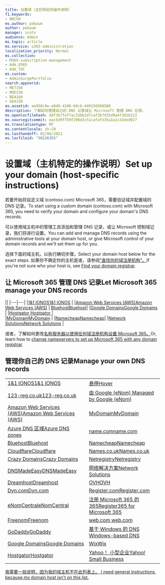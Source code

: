 ```yaml
---
title: 设置域（主机特定的操作说明）
f1.keywords:
- NOCSH
ms.author: pebaum
author: pebaum
manager: scotv
audience: Admin
ms.topic: article
ms.service: o365-administration
localization_priority: Normal
ms.collection:
- M365-subscription-management
- Adm_O365
- Adm_TOC
ms.custom:
- AdminSurgePortfolio
search.appverid:
- MET150
- MOE150
- BEA160
- GEA150
ms.assetid: ae950c9e-e8d9-4108-b0cb-449156998580
description: 了解如何管理自己的 DNS 记录或让 Microsoft 管理 DNS 记录。
ms.openlocfilehash: ddf3b7faf7ac336b2d7caf3b7d35d9a4f101b122
ms.sourcegitcommit: eac5d9f759f290d3c51cafaf335a1a1c43ded927
ms.translationtype: MT
ms.contentlocale: zh-CN
ms.lasthandoff: 02/06/2021
ms.locfileid: "50126355"
---
```

# <a name="set-up-your-domain-host-specific-instructions"></a><span data-ttu-id="1d9d0-103">设置域（主机特定的操作说明）</span><span class="sxs-lookup"><span data-stu-id="1d9d0-103">Set up your domain (host-specific instructions)</span></span>

<span data-ttu-id="1d9d0-104">若要开始将自定义域 (contoso.com) Microsoft 365，需要验证域并配置域的 DNS 记录。</span><span class="sxs-lookup"><span data-stu-id="1d9d0-104">To start using a custom domain (contoso.com) with Microsoft 365, you need to verify your domain and configure your domain's DNS records.</span></span> 
  
<span data-ttu-id="1d9d0-105">可以使用域主机中的管理工具添加和管理 DNS 记录，或让 Microsoft 控制域记录，我们将进行设置。</span><span class="sxs-lookup"><span data-stu-id="1d9d0-105">You can add and manage DNS records using the administrative tools at your domain host, or give Microsoft control of your domain records and we'll set them up for you.</span></span>
  
<span data-ttu-id="1d9d0-106">选择下面的域主机，以执行确切步骤。</span><span class="sxs-lookup"><span data-stu-id="1d9d0-106">Select your domain host below for the exact steps.</span></span> <span data-ttu-id="1d9d0-107">如果你不确定你的主机是谁，请参阅["查找你的域注册机构"。](find-your-domain-registrar.md)</span><span class="sxs-lookup"><span data-stu-id="1d9d0-107">If you're not sure who your host is, see [Find your domain registrar](find-your-domain-registrar.md).</span></span>
  

## <a name="let-microsoft-365-manage-your-dns-records"></a><span data-ttu-id="1d9d0-108">让 Microsoft 365 管理 DNS 记录</span><span class="sxs-lookup"><span data-stu-id="1d9d0-108">Let Microsoft 365 manage your DNS records</span></span>

||
|---|---|
|[<span data-ttu-id="1d9d0-109">1&1 IONOS</span><span class="sxs-lookup"><span data-stu-id="1d9d0-109">1&1 IONOS</span></span>](../dns/change-nameservers-at-1-1-internet.md) |
|[<span data-ttu-id="1d9d0-110">Amazon Web Services (AWS)</span><span class="sxs-lookup"><span data-stu-id="1d9d0-110">Amazon Web Services (AWS)</span></span>](../dns/change-nameservers-at-aws.md) |
 [<span data-ttu-id="1d9d0-111">Bluehost</span><span class="sxs-lookup"><span data-stu-id="1d9d0-111">Bluehost</span></span>](../dns/change-nameservers-at-bluehost.md)|
|[<span data-ttu-id="1d9d0-112">Google Domains</span><span class="sxs-lookup"><span data-stu-id="1d9d0-112">Google   Domains</span></span>](../dns/change-nameservers-at-google-domains.md) |
|[<span data-ttu-id="1d9d0-113">Hostgator   </span><span class="sxs-lookup"><span data-stu-id="1d9d0-113">Hostgator   </span></span>](../dns/change-nameservers-at-hostgator.md)  |  
|[<span data-ttu-id="1d9d0-114">MyDomain</span><span class="sxs-lookup"><span data-stu-id="1d9d0-114">MyDomain</span></span>](../dns/change-nameservers-at-mydomain.md) | 
|[<span data-ttu-id="1d9d0-115">Namecheap</span><span class="sxs-lookup"><span data-stu-id="1d9d0-115">Namecheap</span></span>](../dns/change-nameservers-at-namecheap.md)|
|[<span data-ttu-id="1d9d0-116">Network Solutions</span><span class="sxs-lookup"><span data-stu-id="1d9d0-116">Network Solutions</span></span>](../dns/change-nameservers-at-network-solutions.md) |  

<span data-ttu-id="1d9d0-117">或者，了解如何更改[名称服务器以使用任何域注册机构设置 Microsoft 365。](change-nameservers-at-any-domain-registrar.md)</span><span class="sxs-lookup"><span data-stu-id="1d9d0-117">Or, learn how to [change nameservers to set up Microsoft 365 with any domain registrar](change-nameservers-at-any-domain-registrar.md).</span></span>

## <a name="manage-your-own-dns-records"></a><span data-ttu-id="1d9d0-118">管理你自己的 DNS 记录</span><span class="sxs-lookup"><span data-stu-id="1d9d0-118">Manage your own DNS records</span></span>

|                           |                          |
|---------------------------|--------------------------|
| [<span data-ttu-id="1d9d0-119">1&1 IONOS</span><span class="sxs-lookup"><span data-stu-id="1d9d0-119">1&1 IONOS</span></span>](../dns/create-dns-records-at-1-1-internet.md) | [<span data-ttu-id="1d9d0-120">悬停</span><span class="sxs-lookup"><span data-stu-id="1d9d0-120">Hover</span></span>](../dns/create-dns-records-at-hover.md) |
| [<span data-ttu-id="1d9d0-121">123-reg.co.uk</span><span class="sxs-lookup"><span data-stu-id="1d9d0-121">123-reg.co.uk</span></span>](../dns/create-dns-records-at-123-reg-co-uk.md) | [<span data-ttu-id="1d9d0-122">由 Google (eNom) </span><span class="sxs-lookup"><span data-stu-id="1d9d0-122">Managed   by Google (eNom)</span></span>](../dns/create-dns-records-for-domain-managed-by-google-enom.md)|
| [<span data-ttu-id="1d9d0-123">Amazon Web Services (AWS)</span><span class="sxs-lookup"><span data-stu-id="1d9d0-123">Amazon Web Services (AWS)</span></span>](../dns/create-dns-records-at-aws.md) | [<span data-ttu-id="1d9d0-124">MyDomain</span><span class="sxs-lookup"><span data-stu-id="1d9d0-124">MyDomain</span></span>](../dns/create-dns-records-at-mydomain.md) |
| [<span data-ttu-id="1d9d0-125">Azure DNS 区域</span><span class="sxs-lookup"><span data-stu-id="1d9d0-125">Azure DNS zones</span></span>](../dns/create-dns-records-for-azure-dns-zones.md) | [<span data-ttu-id="1d9d0-126">name.com</span><span class="sxs-lookup"><span data-stu-id="1d9d0-126">name.com</span></span>](../dns/create-dns-records-at-name-com.md) |
| [<span data-ttu-id="1d9d0-127">Bluehost</span><span class="sxs-lookup"><span data-stu-id="1d9d0-127">Bluehost</span></span>](../dns/create-dns-records-at-bluehost.md) | [<span data-ttu-id="1d9d0-128">Namecheap</span><span class="sxs-lookup"><span data-stu-id="1d9d0-128">Namecheap</span></span>](../dns/create-dns-records-at-namecheap.md)|
| [<span data-ttu-id="1d9d0-129">Cloudflare</span><span class="sxs-lookup"><span data-stu-id="1d9d0-129">Cloudflare</span></span>](../dns/create-dns-records-at-cloudflare.md)| [<span data-ttu-id="1d9d0-130">Names.co.uk</span><span class="sxs-lookup"><span data-stu-id="1d9d0-130">Names.co.uk</span></span>](../dns/create-dns-records-at-names-co-uk.md) |
|  [<span data-ttu-id="1d9d0-131">Crazy Domains</span><span class="sxs-lookup"><span data-stu-id="1d9d0-131">Crazy Domains</span></span>](../dns/create-dns-records-at-crazy-domains.md)| [<span data-ttu-id="1d9d0-132">Netregistry</span><span class="sxs-lookup"><span data-stu-id="1d9d0-132">Netregistry</span></span>](../dns/create-dns-records-at-netregistry.md) |
|[<span data-ttu-id="1d9d0-133">DNSMadeEasy</span><span class="sxs-lookup"><span data-stu-id="1d9d0-133">DNSMadeEasy</span></span>](../dns/create-dns-records-at-dnsmadeeasy.md) | [<span data-ttu-id="1d9d0-134">网络解决方案</span><span class="sxs-lookup"><span data-stu-id="1d9d0-134">Network   Solutions</span></span>](../dns/create-dns-records-at-network-solutions.md) |
|[<span data-ttu-id="1d9d0-135">Dreamhost</span><span class="sxs-lookup"><span data-stu-id="1d9d0-135">Dreamhost</span></span>](../dns/create-dns-records-at-dreamhost.md)  | [<span data-ttu-id="1d9d0-136">OVH</span><span class="sxs-lookup"><span data-stu-id="1d9d0-136">OVH</span></span>](../dns/create-dns-records-at-ovh.md) |
|  [<span data-ttu-id="1d9d0-137">Dyn.com</span><span class="sxs-lookup"><span data-stu-id="1d9d0-137">Dyn.com</span></span>](../dns/create-dns-records-at-dyn-com.md) | [<span data-ttu-id="1d9d0-138">Register.com</span><span class="sxs-lookup"><span data-stu-id="1d9d0-138">Register.com</span></span>](../dns/create-dns-records-at-register-com.md) |
| [<span data-ttu-id="1d9d0-139">eNomCentral</span><span class="sxs-lookup"><span data-stu-id="1d9d0-139">eNomCentral</span></span>](../dns/create-dns-records-at-enomcentral.md)| [<span data-ttu-id="1d9d0-140">注册 Microsoft 365 的 365</span><span class="sxs-lookup"><span data-stu-id="1d9d0-140">Register365 for Microsoft 365</span></span>](../dns/create-dns-records-at-register365.md)  |
| [<span data-ttu-id="1d9d0-141">Freenom</span><span class="sxs-lookup"><span data-stu-id="1d9d0-141">Freenom</span></span>](../dns/create-dns-records-at-freenom.md) | [<span data-ttu-id="1d9d0-142"> web.com </span><span class="sxs-lookup"><span data-stu-id="1d9d0-142"> web.com </span></span>](../dns/create-dns-records-at-web-com.md)|
|[<span data-ttu-id="1d9d0-143">GoDaddy</span><span class="sxs-lookup"><span data-stu-id="1d9d0-143">GoDaddy</span></span>](../dns/create-dns-records-at-godaddy.md)|[<span data-ttu-id="1d9d0-144"> 基于 Windows 的 DNS</span><span class="sxs-lookup"><span data-stu-id="1d9d0-144"> Windows-based DNS</span></span>](../dns/create-dns-records-using-windows-based-dns.md)   |
| [<span data-ttu-id="1d9d0-145">Google Domains</span><span class="sxs-lookup"><span data-stu-id="1d9d0-145">Google Domains</span></span>](../dns/create-dns-records-at-google-domains.md) |[<span data-ttu-id="1d9d0-146">Wix</span><span class="sxs-lookup"><span data-stu-id="1d9d0-146">Wix</span></span>](../dns/create-dns-records-at-wix.md) |
|[<span data-ttu-id="1d9d0-147">Hostgator</span><span class="sxs-lookup"><span data-stu-id="1d9d0-147">Hostgator</span></span>](../dns/create-dns-records-at-hostgator.md)  | [<span data-ttu-id="1d9d0-148">Yahoo！  小型企业</span><span class="sxs-lookup"><span data-stu-id="1d9d0-148">Yahoo!   Small Business</span></span>](../dns/create-dns-records-at-yahoo-small-business.md)  |

[<span data-ttu-id="1d9d0-149">我需要一般说明，因为我的域主机不在此列表上。 </span><span class="sxs-lookup"><span data-stu-id="1d9d0-149">I need general instructions, because my domain host isn't on this list. </span></span>](create-dns-records-at-any-dns-hosting-provider.md)
   
